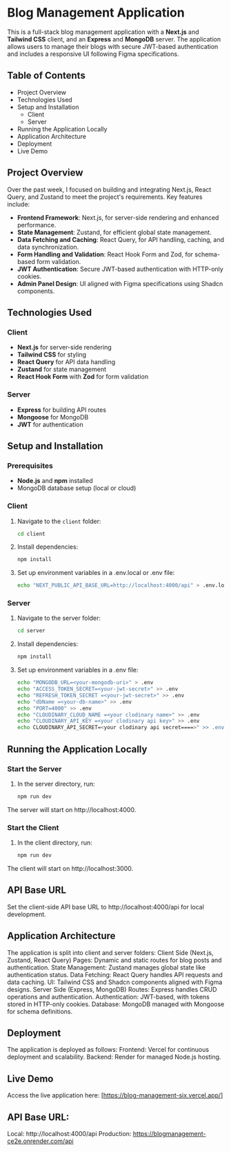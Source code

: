 # Blog Management Application

This is a full-stack blog management application with a **Next.js** and **Tailwind CSS** client, and an **Express** and **MongoDB** server. The application allows users to manage their blogs with secure JWT-based authentication and includes a responsive UI following Figma specifications.

## Table of Contents

- Project Overview
- Technologies Used
- Setup and Installation
  - Client
  - Server
- Running the Application Locally
- Application Architecture
- Deployment
- Live Demo

## Project Overview

Over the past week, I focused on building and integrating Next.js, React Query, and Zustand to meet the project's requirements. Key features include:

- **Frontend Framework**: Next.js, for server-side rendering and enhanced performance.
- **State Management**: Zustand, for efficient global state management.
- **Data Fetching and Caching**: React Query, for API handling, caching, and data synchronization.
- **Form Handling and Validation**: React Hook Form and Zod, for schema-based form validation.
- **JWT Authentication**: Secure JWT-based authentication with HTTP-only cookies.
- **Admin Panel Design**: UI aligned with Figma specifications using Shadcn components.

## Technologies Used

### Client
- **Next.js** for server-side rendering
- **Tailwind CSS** for styling
- **React Query** for API data handling
- **Zustand** for state management
- **React Hook Form** with **Zod** for form validation

### Server
- **Express** for building API routes
- **Mongoose** for MongoDB
- **JWT** for authentication

## Setup and Installation

### Prerequisites

- **Node.js** and **npm** installed
- MongoDB database setup (local or cloud)

### Client

1. Navigate to the `client` folder:
   ```bash
   cd client
2. Install dependencies:
   ```bash
   npm install
3. Set up environment variables in a .env.local or .env file:
   ```bash
   echo "NEXT_PUBLIC_API_BASE_URL=http://localhost:4000/api" > .env.local

### Server

1. Navigate to the server folder:
   ```bash
   cd server
2. Install dependencies:
   ```bash
   npm install
3. Set up environment variables in a .env file:
   ```bash
   echo "MONGODB_URL=<your-mongodb-uri>" > .env
   echo "ACCESS_TOKEN_SECRET=<your-jwt-secret>" >> .env
   echo "REFRESH_TOKEN_SECRET =<your-jwt-secret>" >> .env
   echo "dbName =<your-db-name>" >> .env
   echo "PORT=4000" >> .env
   echo "CLOUDINARY_CLOUD_NAME =<your clodinary name>" >> .env
   echo "CLOUDINARY_API_KEY =<your clodinary api key>" >> .env
   echo CLOUDINARY_API_SECRET=<your clodinary api secret====>" >> .env

## Running the Application Locally

### Start the Server

1. In the server directory, run:
   ```bash
   npm run dev
The server will start on http://localhost:4000.

### Start the Client

1. In the client directory, run:
   ```bash
   npm run dev
The client will start on http://localhost:3000.

## API Base URL
Set the client-side API base URL to http://localhost:4000/api for local development.

## Application Architecture
The application is split into client and server folders:
  Client Side (Next.js, Zustand, React Query)
    Pages: Dynamic and static routes for blog posts and authentication.
    State Management: Zustand manages global state like authentication status.
    Data Fetching: React Query handles API requests and data caching.
    UI: Tailwind CSS and Shadcn components aligned with Figma designs.
  Server Side (Express, MongoDB)
    Routes: Express handles CRUD operations and authentication.
    Authentication: JWT-based, with tokens stored in HTTP-only cookies.
    Database: MongoDB managed with Mongoose for schema definitions.
## Deployment
The application is deployed as follows:
  Frontend: Vercel for continuous deployment and scalability.
  Backend: Render for managed Node.js hosting.

## Live Demo
Access the live application here: [https://blog-management-six.vercel.app/]

## API Base URL:
Local: http://localhost:4000/api
Production: https://blogmanagement-ce2e.onrender.com/api










